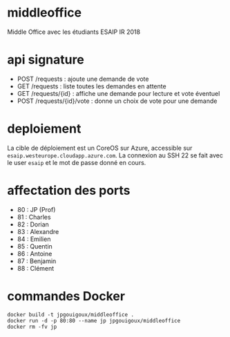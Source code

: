 # middleoffice
Middle Office avec les étudiants ESAIP IR 2018

# api signature
- POST /requests : ajoute une demande de vote
- GET /requests : liste toutes les demandes en attente
- GET /requests/{id} : affiche une demande pour lecture et vote éventuel
- POST /requests/{id}/vote : donne un choix de vote pour une demande

# deploiement
La cible de déploiement est un CoreOS sur Azure, accessible sur `esaip.westeurope.cloudapp.azure.com`. La connexion au SSH 22 se fait avec le user `esaip` et le mot de passe donné en cours.

# affectation des ports
- 80 : JP (Prof)
- 81 : Charles
- 82 : Dorian
- 83 : Alexandre
- 84 : Emilien
- 85 : Quentin
- 86 : Antoine
- 87 : Benjamin
- 88 : Clément

# commandes Docker
    docker build -t jpgouigoux/middleoffice .
    docker run -d -p 80:80 --name jp jpgouigoux/middleoffice
    docker rm -fv jp